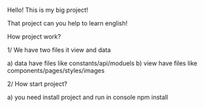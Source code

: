 Hello! This is my big project!

That project can you help to learn english!

How project work?

1/ We have two files it view and data

a) data have files like constants/api/moduels 
b) view have files like components/pages/styles/images

2/ How start project?

a) you need install project and run in console npm install

